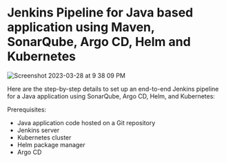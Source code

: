 # Jenkins Pipeline for Java based application using Maven, SonarQube, Argo CD, Helm and Kubernetes

![Screenshot 2023-03-28 at 9 38 09 PM](https://user-images.githubusercontent.com/43399466/228301952-abc02ca2-9942-4a67-8293-f76647b6f9d8.png)


Here are the step-by-step details to set up an end-to-end Jenkins pipeline for a Java application using SonarQube, Argo CD, Helm, and Kubernetes:

Prerequisites:

   -  Java application code hosted on a Git repository
   -   Jenkins server
   -  Kubernetes cluster
   -  Helm package manager
   -  Argo CD

